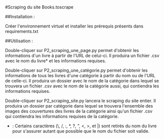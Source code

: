 #Scraping du site Books.toscrape

##Installation :

Créer l'environnement virtuel et installer les prérequis présents dans requirements.txt
	
##Utilisation :
	
Double-cliquer sur P2_scraping_une_page.py permet d'obtenir les informations d'un livre à partir de l'URL de celui-ci. 
Il produira un fichier .csv avec le nom du livre* et les informations requises.
	
	
Double-cliquer sur P2_scraping_une_catégorie.py permet d'obtenir les informations de tous les livres d'une catégorie à partir du nom ou de l'URL de celle-ci.
Il produira un dossier avec le nom de la catégorie dans lequel se trouvera un fichier .csv avec le nom de la catégorie aussi, qui contiendra les informations requises.
	
Double-cliquer sur P2_scraping_site.py lancera le scraping du site entier.
Il produira un dossier par catégorie dans lequel se trouvera l'ensemble des images des couvertures des livres de la catégorie ainsi qu'un fichier .csv qui contiendra les informations requises de la catégorie.
	
	
* : Certains caractères (\\, /, :, \*, ?, ", <, >, et |) sont retirés du nom du livre pour s'assurer autant que possible que le nom du fichier soit valide.

